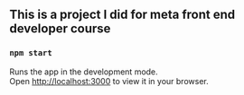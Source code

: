 ## This is a project I did for meta front end developer course

### `npm start`

Runs the app in the development mode.\
Open [http://localhost:3000](http://localhost:3000) to view it in your browser.
